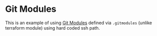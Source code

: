 # Git Modules
This is an example of using [Git Modules](https://git-scm.com/book/en/v2/Git-Tools-Submodules) defined via `.gitmodules` (unlike terraform module) using hard coded ssh path.  

